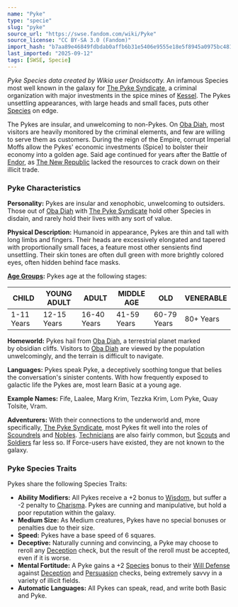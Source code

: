 ```yaml
---
name: "Pyke"
type: "specie"
slug: "pyke"
source_url: "https://swse.fandom.com/wiki/Pyke"
source_license: "CC BY-SA 3.0 (Fandom)"
import_hash: "b7aa89e46849fdbdab0affb6b31e5406e9555e18e5f8945a0975bc4814be44ac"
last_imported: "2025-09-12"
tags: [SWSE, Specie]
---
```

*Pyke Species data created by Wikia user Droidscotty.*
An infamous Species most well known in the galaxy for [The Pyke Syndicate](https://swse.fandom.com/wiki/The_Pyke_Syndicate), a criminal organization with major investments in the spice mines of [Kessel](https://swse.fandom.com/wiki/Kessel). The Pykes unsettling appearances, with large heads and small faces, puts other [Species](https://swse.fandom.com/wiki/Species) on edge.

The Pykes are insular, and unwelcoming to non-Pykes. On [Oba Diah](https://swse.fandom.com/wiki/Oba_Diah), most visitors are heavily monitored by the criminal elements, and few are willing to serve them as customers. During the reign of the Empire, corrupt Imperial Moffs allow the Pykes' economic investments (Spice) to bolster their economy into a golden age. Said age continued for years after the Battle of [Endor](https://swse.fandom.com/wiki/Endor), as [The New Republic](https://swse.fandom.com/wiki/The_New_Republic) lacked the resources to crack down on their illicit trade.

### Pyke Characteristics
**Personality:** Pykes are insular and xenophobic, unwelcoming to outsiders. Those out of [Oba Diah](https://swse.fandom.com/wiki/Oba_Diah) with [The Pyke Syndicate](https://swse.fandom.com/wiki/The_Pyke_Syndicate) hold other Species in disdain, and rarely hold their lives with any sort of value.

**Physical Description:** Humanoid in appearance, Pykes are thin and tall with long limbs and fingers. Their heads are excessively elongated and tapered with proportionally small faces, a feature most other sensients find unsettling. Their skin tones are often dull green with more brightly colored eyes, often hidden behind face masks. 

**[Age Groups](https://swse.fandom.com/wiki/Age_Groups):** Pykes age at the following stages:

| **CHILD** | **YOUNG ADULT** | **ADULT** | **MIDDLE AGE** | **OLD** | **VENERABLE** |
| --- | --- | --- | --- | --- | --- |
| 1-11 Years | 12-15 Years | 16-40 Years | 41-59 Years | 60-79 Years | 80+ Years |

**Homeworld:** Pykes hail from [Oba Diah](https://swse.fandom.com/wiki/Oba_Diah), a terrestrial planet marked by obsidian cliffs. Visitors to [Oba Diah](https://swse.fandom.com/wiki/Oba_Diah) are viewed by the population unwelcomingly, and the terrain is difficult to navigate.

**Languages:** Pykes speak Pyke, a deceptively soothing tongue that belies the conversation's sinister contents. With how frequently exposed to galactic life the Pykes are, most learn Basic at a young age.

**Example Names:** Fife, Laalee, Marg Krim, Tezzka Krim, Lom Pyke, Quay Tolsite, Vram.

**Adventurers:** With their connections to the underworld and, more specifically, [The Pyke Syndicate](https://swse.fandom.com/wiki/The_Pyke_Syndicate), most Pykes fit well into the roles of [Scoundrels](https://swse.fandom.com/wiki/Scoundrels) and [Nobles](https://swse.fandom.com/wiki/Nobles). [Technicians](https://swse.fandom.com/wiki/Technicians) are also fairly common, but [Scouts](https://swse.fandom.com/wiki/Scouts) and [Soldiers](https://swse.fandom.com/wiki/Soldiers) far less so. If Force-users have existed, they are not known to the galaxy.

### Pyke Species Traits
Pykes share the following Species Traits:
- **Ability Modifiers:** All Pykes receive a +2 bonus to [Wisdom](https://swse.fandom.com/wiki/Wisdom), but suffer a -2 penalty to [Charisma](https://swse.fandom.com/wiki/Charisma). Pykes are cunning and manipulative, but hold a poor reputation within the galaxy.
- **Medium Size:** As Medium creatures, Pykes have no special bonuses or penalties due to their size.
- **Speed:** Pykes have a base speed of 6 squares.
- **Deceptive:** Naturally cunning and convincing, a Pyke may choose to reroll any [Deception](https://swse.fandom.com/wiki/Deception) check, but the result of the reroll must be accepted, even if it is worse.
- **Mental Fortitude:** A Pyke gains a +2 [Species](https://swse.fandom.com/wiki/Species) bonus to their [Will Defense](https://swse.fandom.com/wiki/Will_Defense) against [Deception](https://swse.fandom.com/wiki/Deception) and [Persuasion](https://swse.fandom.com/wiki/Persuasion) checks, being extremely savvy in a variety of illicit fields.
- **Automatic Languages:** All Pykes can speak, read, and write both Basic and Pyke.